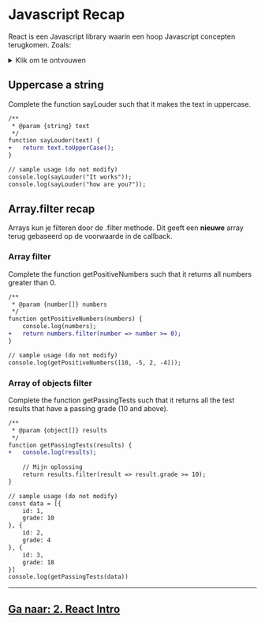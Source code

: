 # Javascript Recap
React is een Javascript library waarin een hoop Javascript concepten terugkomen. Zoals:
<details>
<summary>Klik om te ontvouwen</summary>

- const / let
- Template strings
- Arrays/Objects
- Array methods (filter, find, etc.)
- Spread operator
- array/object destructuring
- import/export
- arrow functions
- lexical scope
- Promises
- Fetch API
- en meer.
</details>

## Uppercase a string
Complete the function sayLouder such that it makes the text in uppercase.
```diff
/**
 * @param {string} text
 */
function sayLouder(text) {
+   return text.toUpperCase();
}

// sample usage (do not modify)
console.log(sayLouder("It works"));
console.log(sayLouder("how are you?"));
```

## Array.filter recap
Arrays kun je filteren door de .filter methode. Dit geeft een **nieuwe** array terug gebaseerd op de voorwaarde in de callback.

### Array filter
Complete the function getPositiveNumbers such that it returns all numbers greater than 0.
```diff
/**
 * @param {number[]} numbers
 */
function getPositiveNumbers(numbers) {
    console.log(numbers);
+   return numbers.filter(number => number >= 0);
}

// sample usage (do not modify)
console.log(getPositiveNumbers([10, -5, 2, -4]));
```
### Array of objects filter
Complete the function getPassingTests such that it returns all the test results that have a passing grade (10 and above).
```diff
/**
 * @param {object[]} results
 */
function getPassingTests(results) {
+   console.log(results);
    
    // Mijn oplossing
    return results.filter(result => result.grade >= 10);
}

// sample usage (do not modify)
const data = [{
    id: 1,
    grade: 10
}, {
    id: 2,
    grade: 4
}, {
    id: 3,
    grade: 18
}]
console.log(getPassingTests(data))
```
---
## [Ga naar: 2. React Intro](react-intro.md)